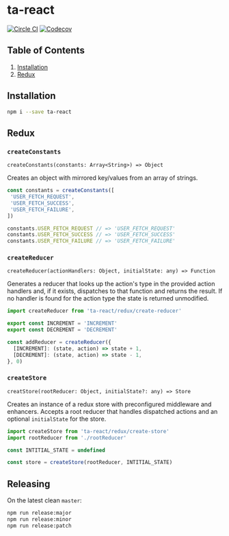 # ta-react
[![Circle CI](https://img.shields.io/circleci/project/github/TechnologyAdvice/ta-react/master.svg?style=flat-square)](https://circleci.com/gh/TechnologyAdvice/ta-react/tree/master)
[![Codecov](https://img.shields.io/codecov/c/github/TechnologyAdvice/ta-react/master.svg?style=flat-square)](https://codecov.io/gh/TechnologyAdvice/ta-react)

## Table of Contents
1. [Installation](#installation)
1. [Redux](#redux)

## Installation

```bash
npm i --save ta-react
```

## Redux

### `createConstants`
`createConstants(constants: Array<String>) => Object`

Creates an object with mirrored key/values from an array of strings.

```js
const constants = createConstants([
 'USER_FETCH_REQUEST',
 'USER_FETCH_SUCCESS',
 'USER_FETCH_FAILURE',
])

constants.USER_FETCH_REQUEST // => 'USER_FETCH_REQUEST'
constants.USER_FETCH_SUCCESS // => 'USER_FETCH_SUCCESS'
constants.USER_FETCH_FAILURE // => 'USER_FETCH_FAILURE'
```

### `createReducer`
`createReducer(actionHandlers: Object, initialState: any) => Function`

Generates a reducer that looks up the action's type in the provided action
handlers and, if it exists, dispatches to that function and returns the
result. If no handler is found for the action type the state is returned
unmodified.

```js
import createReducer from 'ta-react/redux/create-reducer'

export const INCREMENT = 'INCREMENT'
export const DECREMENT = 'DECREMENT'

const addReducer = createReducer({
  [INCREMENT]: (state, action) => state + 1,
  [DECREMENT]: (state, action) => state - 1,
}, 0)
```

### `createStore`
`creatStore(rootReducer: Object, initialState?: any) => Store`

Creates an instance of a redux store with preconfigured middleware and enhancers.
Accepts a root reducer that handles dispatched actions and an optional `initialState`
for the store.

```js
import createStore from 'ta-react/redux/create-store'
import rootReducer from './rootReducer'

const INTITIAL_STATE = undefined

const store = createStore(rootReducer, INTITIAL_STATE)
```

## Releasing

On the latest clean `master`:

```sh
npm run release:major
npm run release:minor
npm run release:patch
```
